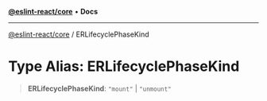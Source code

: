 [**@eslint-react/core**](../README.md) • **Docs**

***

[@eslint-react/core](../README.md) / ERLifecyclePhaseKind

# Type Alias: ERLifecyclePhaseKind

> **ERLifecyclePhaseKind**: `"mount"` \| `"unmount"`
